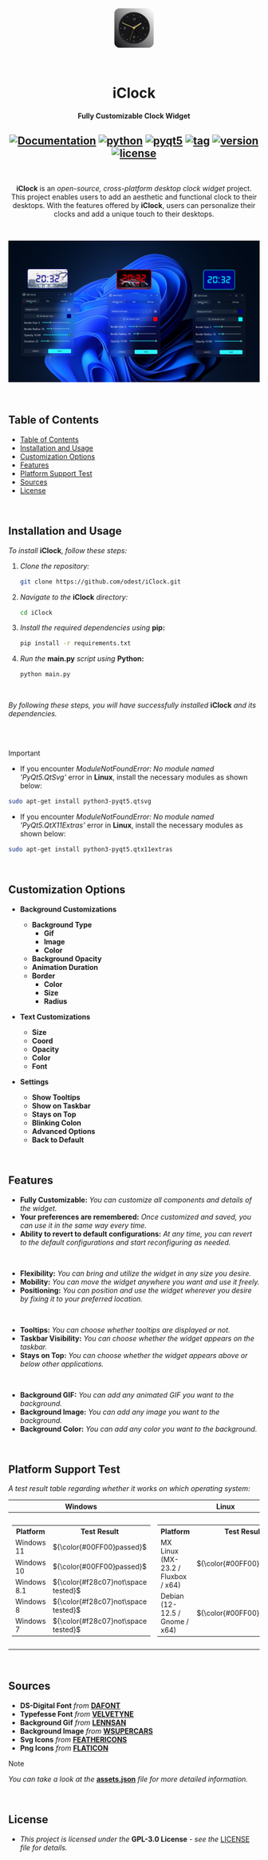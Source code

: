 <p align="center">
<img src="docs/logo.png" alt="logo" width="80" height="80"/>
</p>

<br>

<div align="center">

iClock
===========================
<h4> Fully Customizable Clock Widget </h4>

[![Documentation](https://img.shields.io/badge/docs-latest-brightgreen.svg?style=flat)](https://github.com/odest/iClock)
[![python](https://img.shields.io/badge/python-3.12.0-green)](https://www.python.org/downloads/release/python-3120/)
[![pyqt5](https://img.shields.io/badge/PyQt5-5.15.10-green)](https://pypi.org/project/PyQt5/5.15.10/)
[![tag](https://img.shields.io/badge/tag-v0.0.1-green)](https://github.com/odest/iClock)
[![version](https://img.shields.io/badge/version-PreRelease-orange)](https://github.com/odest/iClock)
[![license](https://img.shields.io/badge/License-GPLv3-blue?color=#4ec820)](https://github.com/odest/iClock?tab=GPL-3.0-1-ov-file#readme)
---

<br>

<div align="center">

**iClock** is an *open-source, cross-platform desktop clock widget* project. This project enables users to add an aesthetic and functional clock to their desktops. With the features offered by **iClock**, users can personalize their clocks and add a unique touch to their desktops.

</div></div>

<br>

<center>

![banner](docs/banner.png)

</center>

<br>


## Table of Contents

  - [Table of Contents](#table-of-contents)
  - [Installation and Usage](#installation-and-usage)
  - [Customization Options](#customization-options)
  - [Features](#features)
  - [Platform Support Test](#platform-support-test)
  - [Sources](#sources)
  - [License](#license)

<br>




## Installation and Usage


*To install* **iClock**, *follow these steps:*

1. *Clone the repository:*

    ```bash
    git clone https://github.com/odest/iClock.git
    ```

2. *Navigate to the* **iClock** *directory:*

    ```bash
    cd iClock
    ```

3. *Install the required dependencies using* **pip:**

    ```bash
    pip install -r requirements.txt
    ```


4. *Run the* **main.py** *script using* **Python:**

    ```bash
    python main.py
    ```

<br>

  *By following these steps, you will have successfully installed* **iClock** *and its dependencies.*

<br>
<br>

> [!IMPORTANT]
> - If you encounter *ModuleNotFoundError: No module named 'PyQt5.QtSvg'* error in **Linux**, install the necessary modules as shown below:
> ```bash
> sudo apt-get install python3-pyqt5.qtsvg
> ```
> 
> - If you encounter *ModuleNotFoundError: No module named 'PyQt5.QtX11Extras'* error in **Linux**, install the necessary modules as shown below:
> ```bash
> sudo apt-get install python3-pyqt5.qtx11extras
> ```

<br>


## Customization Options
 
- **Background Customizations**
    - **Background Type**
      - **Gif**
      - **Image**
      - **Color**
    - **Background Opacity**
    - **Animation Duration**
    - **Border**
      - **Color**
      - **Size**
      - **Radius**
    
- **Text Customizations**
  - **Size**
  - **Coord**
  - **Opacity**
  - **Color**
  - **Font**

- **Settings**
  - **Show Tooltips**
  - **Show on Taskbar**
  - **Stays on Top**
  - **Blinking Colon**
  - **Advanced Options**
  - **Back to Default**


<br>


## Features

- **Fully Customizable:** *You can customize all components and details of the widget.*
- **Your preferences are remembered:** *Once customized and saved, you can use it in the same way every time.*
- **Ability to revert to default configurations:** *At any time, you can revert to the default configurations and start reconfiguring as needed.*

<br>

- **Flexibility:** *You can bring and utilize the widget in any size you desire.*
- **Mobility:** *You can move the widget anywhere you want and use it freely.*
- **Positioning:** *You can position and use the widget wherever you desire by fixing it to your preferred location.*

<br>

- **Tooltips:** *You can choose whether tooltips are displayed or not.*
- **Taskbar Visibility:** *You can choose whether the widget appears on the taskbar.*
- **Stays on Top:** *You can choose whether the widget appears above or below other applications.*

<br>

- **Background GIF:** *You can add any animated GIF you want to the background.*
- **Background Image:** *You can add any image you want to the background.*
- **Background Color:** *You can add any color you want to the background.*

<br>

## Platform Support Test

*A test result table regarding whether it works on which operating system:*

|Windows|Linux|MacOs|
|--|--|--|
|<table> <tr><th>Platform</th><th>Test Result</th></tr><tr><td>Windows 11</td><td>${\color{#00FF00}passed}$</td></tr> <tr><td>Windows 10</td><td>${\color{#00FF00}passed}$</td></tr><tr><td>Windows 8.1</td><td>${\color{#f28c07}not\space tested}$</td></tr> <tr><td>Windows 8</td><td>${\color{#f28c07}not\space tested}$</td></tr> <tr><td>Windows 7</td><td>${\color{#f28c07}not\space tested}$</td></tr>  </table>|<table><tr><th>Platform</th><th>Test Result</th></tr><tr><td>MX Linux (MX-23.2 / Fluxbox / x64)</td><td>${\color{#00FF00}passed}$</td></tr><tr></tr><tr><td>Debian (12-12.5 / Gnome / x64)</td><td>${\color{#00FF00}passed}$</td></tr></table>| <table> <tr><th>Platform</th><th>Test Result</th></tr><tr><td>macOS 14 (Sonoma)</td><td>${\color{#f28c07}not\space tested}$</td></tr><tr><td>macOS 13 (Ventura)</td><td>${\color{#f28c07}not\space tested}$</td></tr> <tr><td>macOS 12 (Monterey)</td><td>${\color{#f28c07}not\space tested}$</td></tr> <tr><td>macOS 11 (Big Sur)</td><td>${\color{#f28c07}not\space tested}$</td></tr> <tr><td>macOS 10.15 (Catalina)</td><td>${\color{#f28c07}not\space tested}$</td></tr></table>|

<br>

## Sources
- **DS-Digital Font** *from* **[DAFONT](https://www.dafont.com/ds-digital.font)**
- **Typefesse Font** *from* **[VELVETYNE](https://velvetyne.fr/fonts/typefesse/)**
- **Background Gif** *from* **[LENNSAN](https://lennsan.tumblr.com/image/157438772656)**
- **Background Image** *from* **[WSUPERCARS](https://www.wsupercars.com/car-wallpaper-download/?title=2023%20Porsche%20911%20GT3%20R%20Rennsport&res=2800%20x%202100&pic=https://www.wsupercars.com/wallpapers-regular/Porsche/2023-Porsche-911-GT3-R-Rennsport-004-2100.jpg)**
- **Svg Icons** *from* **[FEATHERICONS](https://feathericons.com/)**
- **Png Icons** *from* **[FLATICON](https://www.flaticon.com/)**

> [!NOTE]
> *You can take a look at the* **[assets.json](https://github.com/odest/iClock/blob/master/src/data/assets.json)** *file for more detailed information.*

<br>

## License  
- *This project is licensed under the* **GPL-3.0 License** - *see the* [LICENSE](https://github.com/odest/iClock?tab=GPL-3.0-1-ov-file) *file for details.*
